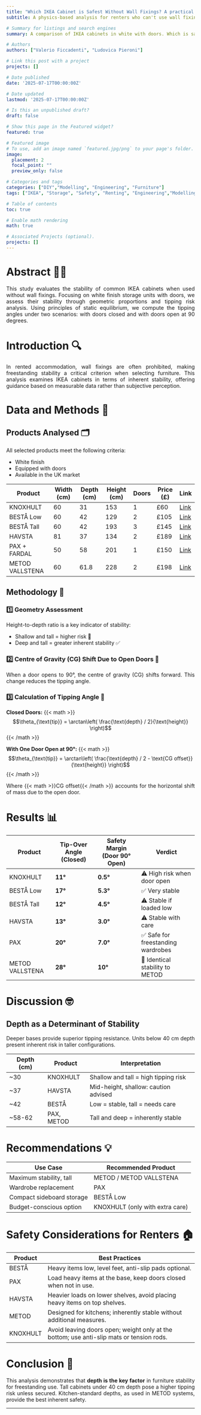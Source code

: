 ```yaml
---
title: "Which IKEA Cabinet is Safest Without Wall Fixings? A practical and sophisticated comparison"
subtitle: A physics-based analysis for renters who can't use wall fixings

# Summary for listings and search engines
summary: A comparison of IKEA cabinets in white with doors. Which is safest without drilling into walls? An analysis using physics and engineering principles.

# Authors
authors: ["Valerio Ficcadenti", "Ludovica Pieroni"]

# Link this post with a project
projects: []

# Date published
date: '2025-07-17T00:00:00Z'

# Date updated
lastmod: '2025-07-17T00:00:00Z'

# Is this an unpublished draft?
draft: false

# Show this page in the Featured widget?
featured: true

# Featured image
# To use, add an image named `featured.jpg/png` to your page's folder.
image:
  placement: 2
  focal_point: ""
  preview_only: false

# Categories and tags
categories: ["DIY","Modelling", "Engineering", "Furniture"]
tags: ["IKEA", "Storage", "Safety", "Renting", "Engineering","Modelling"]

# Table of contents
toc: true

# Enable math rendering
math: true

# Associated Projects (optional).
projects: []
---
```


<style>
.article-container {
  text-align: justify;
  text-justify: inter-word;
}
p {
  text-align: justify;
  text-justify: inter-word;
}
</style>

# Abstract 🧑‍🔬

This study evaluates the stability of common IKEA cabinets when used without wall fixings. Focusing on white finish storage units with doors, we assess their stability through geometric proportions and tipping risk analysis. Using principles of static equilibrium, we compute the tipping angles under two scenarios: with doors closed and with doors open at 90 degrees.

# Introduction 🔍

In rented accommodation, wall fixings are often prohibited, making freestanding stability a critical criterion when selecting furniture. This analysis examines IKEA cabinets in terms of inherent stability, offering guidance based on measurable data rather than subjective perception.

# Data and Methods 📐

## Products Analysed 🗂️

All selected products meet the following criteria:

- White finish
- Equipped with doors
- Available in the UK market

| Product         | Width (cm) | Depth (cm) | Height (cm) | Doors | Price (£) | Link                                                                                                         |
| --------------- | ---------- | ---------- | ----------- | ----- | --------- | ------------------------------------------------------------------------------------------------------------ |
| KNOXHULT        | 60         | 31         | 153         | 1     | £60       | [Link](https://www.ikea.com/gb/en/p/knoxhult-high-cabinet-with-door-white-40604079/)                         |
| BESTÅ Low       | 60         | 42         | 129         | 2     | £105      | [Link](https://www.ikea.com/gb/en/p/besta-shelf-unit-with-doors-white-lappviken-white-s09284722/)            |
| BESTÅ Tall      | 60         | 42         | 193         | 3     | £145      | [Link](https://www.ikea.com/gb/en/p/besta-shelf-unit-with-doors-white-lappviken-white-s69284717/)            |
| HAVSTA          | 81         | 37         | 134         | 2     | £189      | [Link](https://www.ikea.com/gb/en/p/havsta-cabinet-with-plinth-white-s29534667/)                             |
| PAX + FARDAL    | 50         | 58         | 201         | 1     | £150      | [Link](https://www.ikea.com/gb/en/p/pax-wardrobe-frame-white-70214559/)                                      |
| METOD VALLSTENA | 60         | 61.8       | 228         | 2     | £198      | [Link](https://www.ikea.com/gb/en/p/metod-high-cabinet-with-shelves-white-vallstena-white-s79507317/)        |

## Methodology 🔧

### 1️⃣ Geometry Assessment

Height-to-depth ratio is a key indicator of stability:

- Shallow and tall = higher risk 🚩
- Deep and tall = greater inherent stability ✅

### 2️⃣ Centre of Gravity (CG) Shift Due to Open Doors 🚪

When a door opens to 90°, the centre of gravity (CG) shifts forward. This change reduces the tipping angle.

### 3️⃣ Calculation of Tipping Angle 📐

**Closed Doors:**
{{< math >}}$$\theta_{\text{tip}} = \arctan\left( \frac{\text{depth} / 2}{\text{height}} \right)$${{< /math >}}

**With One Door Open at 90°:**
{{< math >}}$$\theta_{\text{tip}} = \arctan\left( \frac{\text{depth} / 2 - \text{CG offset}}{\text{height}} \right)$${{< /math >}}

Where {{< math >}}$\text{CG offset}${{< /math >}} accounts for the horizontal shift of mass due to the open door.

# Results 📊

| Product         | Tip-Over Angle (Closed) | Safety Margin (Door 90° Open) | Verdict                           |
| --------------- | ----------------------- | ----------------------------- | --------------------------------- |
| KNOXHULT        | **11°**                 | **0.5°**                      | ⚠️ High risk when door open       |
| BESTÅ Low       | **17°**                 | **5.3°**                      | ✅ Very stable                     |
| BESTÅ Tall      | **12°**                 | **4.5°**                      | ⚠️ Stable if loaded low           |
| HAVSTA          | **13°**                 | **3.0°**                      | ⚠️ Stable with care               |
| PAX             | **20°**                 | **7.0°**                      | ✅ Safe for freestanding wardrobes |
| METOD VALLSTENA | **28°**                 | **10°**                       | 🥇 Identical stability to METOD   |

# Discussion 🤓

## Depth as a Determinant of Stability

Deeper bases provide superior tipping resistance. Units below 40 cm depth present inherent risk in taller configurations.

| Depth (cm) | Product    | Interpretation                       |
| ---------- | ---------- | ------------------------------------ |
| ~30        | KNOXHULT   | Shallow and tall = high tipping risk |
| ~37        | HAVSTA     | Mid-height, shallow: caution advised |
| ~42        | BESTÅ      | Low = stable, tall = needs care      |
| ~58-62     | PAX, METOD | Tall and deep = inherently stable    |

# Recommendations 💡

| Use Case                  | Recommended Product             |
| ------------------------- | ------------------------------- |
| Maximum stability, tall   | METOD / METOD VALLSTENA         |
| Wardrobe replacement      | PAX                             |
| Compact sideboard storage | BESTÅ Low                       |
| Budget-conscious option   | KNOXHULT (only with extra care) |

# Safety Considerations for Renters 🏠

| Product  | Best Practices                                                                           |
| -------- | ---------------------------------------------------------------------------------------- |
| BESTÅ    | Heavy items low, level feet, anti-slip pads optional.                                    |
| PAX      | Load heavy items at the base, keep doors closed when not in use.                         |
| HAVSTA   | Heavier loads on lower shelves, avoid placing heavy items on top shelves.                |
| METOD    | Designed for kitchens; inherently stable without additional measures.                    |
| KNOXHULT | Avoid leaving doors open; weight only at the bottom; use anti-slip mats or tension rods. |

# Conclusion 📝

This analysis demonstrates that **depth is the key factor** in furniture stability for freestanding use. Tall cabinets under 40 cm depth pose a higher tipping risk unless secured. Kitchen-standard depths, as used in METOD systems, provide the best inherent safety.

---
